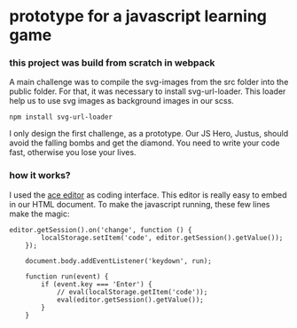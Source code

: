 # prototype for a javascript learning game

### this project was build from scratch in webpack

A main challenge was to compile the svg-images from the src folder into the public folder. For that, it was necessary to install svg-url-loader. This loader help us to use svg images as background images in our scss.

```
npm install svg-url-loader
```

I only design the first challenge, as a prototype. Our JS Hero, Justus,  should avoid the falling bombs and get the diamond. You need to write your code fast, otherwise you lose your lives.

### how it works?

I used the  [ace editor](https://ace.c9.io/) as coding interface. This editor is really easy to embed in our HTML document. To make the javascript running, these few lines make the magic: 

```
editor.getSession().on('change', function () {
        localStorage.setItem('code', editor.getSession().getValue());
    });

    document.body.addEventListener('keydown', run);

    function run(event) {
        if (event.key === 'Enter') {
            // eval(localStorage.getItem('code'));
            eval(editor.getSession().getValue());
        }
    }
```



